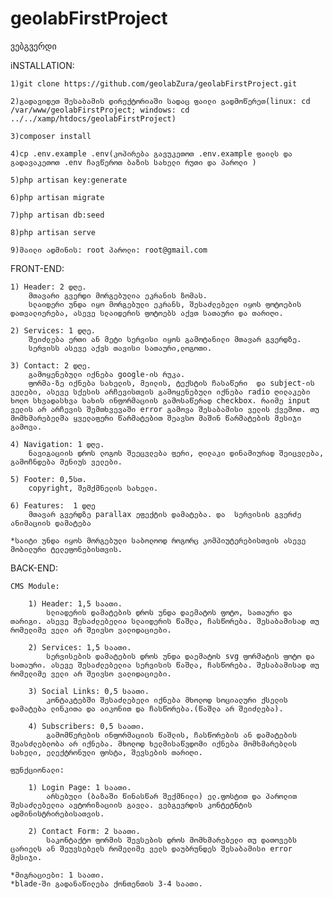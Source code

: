 # geolabFirstProject

ვებგვერდი

iNSTALLATION:

	1)git clone https://github.com/geolabZura/geolabFirstProject.git
	
	2)გადავიდეთ შესაბამის დირექტორიაში სადაც ფაილი გადმოწერეთ(linux: cd /var/www/geolabFirstProject; windows: cd ../../xamp/htdocs/geolabFirstProject)
	
	3)composer install
	
	4)cp .env.example .env(კოპირება გავუკეთოთ .env.example ფაილს და გადავაკეთოთ .env ჩავწეროთ ბაზის სახელი რუთი და პაროლი )
	
	5)php artisan key:generate
	
	6)php artisan migrate
	
	7)php artisan db:seed
	
	8)php artisan serve
	
	9)მაილი ადმინის: root პაროლი: root@gmail.com
	

FRONT-END:

	1) Header: 2 დღე.
		მთავარი გვერდი მორგებულია ეკრანის ზომას.
		სლაიდერი უნდა იყო მორგებული ეკრანს, შესაძლებელი იყოს ფოტოების დათვალიერება, ასევე სლაიდერის ფოტოებს აქვთ სათაური და თარიღი.

	2) Services: 1 დღე.
		შეიძლება ერთი ან მეტი სერვისი იყოს გამოტანილი მთავარ გვერდზე.
		სერვისს ასევე აქვს თავისი სათაური,ლოგოთი.

	3) Contact: 2 დღე.
		გამოყენებული იქნება google-ის რუკა.
		ფორმა-ზე იქნება სახელის, მეილის, ტექსტის ჩასაწერი  და subject-ის ველები, ასევე სქესის არჩევისთვის გამოყენებული იქნება radio ღილაკები ხოლო სხვადასხვა სახის ინფორმაციის გამოსაწერად checkbox. რაიმე input ველის არ არჩევის შემთხვევაში error გამოვა შესაბამისი ველის ქვემოთ. თუ მომხმარებელმა ყველაფერი წარმატებით შეავსო მაშინ წარმატების მესიჯი გამოვა.

	4) Navigation: 1 დღე.
		ნავიგაციის დროს ლოგოს შეეცვლება ფერი, ღილაკი დინამიურად შეიცვლება, გამოჩნდება მენიუს ველები.

	5) Footer: 0,5სთ.
		copyright, შემქმნელის სახელი.

	6) Features:  1 დღე
		მთავარ გვერდზე parallax ეფექტის დამატება. და  სერვისის გვერძე  ანიმაციის დამატება

	*საიტი უნდა იყოს მორგებული საბოლოოდ როგორც კომპიუტერებისთვის ასევე მობილური ტელეფონებისთვის.

BACK-END:

	CMS Module:

		1) Header: 1,5 საათი.
			სლიადერის დამატების დროს უნდა დაემატოს ფოტო, სათაური და თარიგი. ასევე შესაძლებელია სლაიდერის წაშლა, ჩასწორება. შესაბამისად თუ რომელიმე ველი არ შეივსო ვალიდაციები. 

		2) Services: 1,5 საათი.
			სერვისების დამატების დროს უნდა დაემატოს svg ფორმატის ფოტო და სათაური. ასევე შესაძლებელია სერვისის წაშლა, ჩასწორება. შესაბამისად თუ რომელიმე ველი არ შეივსო ვალიდაციები.

		3) Social Links: 0,5 საათი.
			კონტაკტებში შესაძლებელი იქნება მხოლოდ სოციალური ქსელის დამატება ლინკითა და აიკონით და ჩასწორება.(წაშლა არ შეიძლება).

		4) Subscribers: 0,5 საათი.
			გამომწერების ინფორმაციის წაშლის, ჩასწორების ან დამატების შეასძლებლობა არ იქნება. მხოლოდ ხელმისაწვდომი იქნება მომხმარებლის სახელი, ელექტრონული ფოსტა, შევსების თარიღი.

	ფუნქციონალი:

		1) Login Page: 1 საათი.
			არსებული (ბაზაში წინასწარ შექმნილი) ელ.ფოსტით და პაროლით შესაძლებელია ავტორიზაციის გავლა. ვებგევრდის კონტეტნტის ადმინისტრირებისათვის.

		2) Contact Form: 2 საათი.
			საკონტაქტო ფორმის შევსების დროს მომხმარებელი თუ დათოვებს ცარიელს ან შეუვსებელს რომელიმე ველს დაუბრუნდეს შესაბამისი error მესიჯი.

	*მიგრაციები: 1 საათი.
	*blade-ში გადანაწილება ქონთენთის 3-4 საათი.
	


